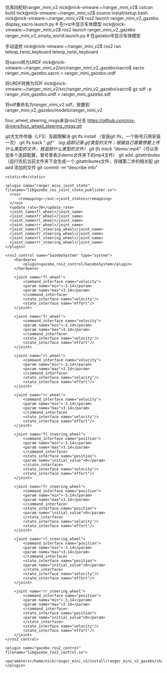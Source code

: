
仿真四舵轮ranger_mini_v2
nick@nick-vmware:~/ranger_mini_v2$ colcon build
nick@nick-vmware:~/ranger_mini_v2$ source install/setup.bash
nick@nick-vmware:~/ranger_mini_v2$ ros2 launch ranger_mini_v2_gazebo display_xacro.launch.py                    # 在rviz中显示车体模型
nick@nick-vmware:~/ranger_mini_v2$ ros2 launch ranger_mini_v2_gazebo ranger_mini_v2_empty_world.launch.py		# 在gazebo中显示车体模型

手动遥控
nick@nick-vmware:~/ranger_mini_v2$ ros2 run teleop_twist_keyboard teleop_twist_keyboard

将xacro转为URDF
nick@nick-vmware:~/ranger_mini_v2/src/ranger_mini_v2_gazebo/xacro$ xacro ranger_mini_gazebo.xacro > ranger_mini_gazebo.urdf

将URDF转换为SDF
nick@nick-vmware:~/ranger_mini_v2/src/ranger_mini_v2_gazebo/xacro$ gz sdf -p ranger_mini_gazebo.urdf > ranger_mini_gazebo.sdf

将sdf重命名为ranger_mini_v2.sdf，放置到ranger_mini_v2_gazebo/models/ranger_mini_v2


four_wheel_steering_msgs来自ros2分支
https://github.com/ros-drivers/four_wheel_steering_msgs.git


git大文件传输（LFS）及超限解决
git lfs install （安装git lfs，一个账号只用安装一次）
git lfs track “*.gif” （eg:追踪记录.gif类型的文件；根据自己需要想要上传什么类型的文件，就追踪什么类型的文件）
git lfs track “demo/*.mp4”（可以添加多个追踪配置，冒号里表示demo文件夹下的mp4文件）
git add .gitattributes（运行完后当前文件夹下会生成一个.gitattributes文件，存储第二步的相关配
git add 添加的文件
git commit -m “describe info”



    <static>0</static>

    <plugin name="ranger_mini_joint_state" filename="libgazebo_ros_joint_state_publisher.so">
      <ros>
          <remapping>~/out:=joint_states</remapping>
      </ros>
      <update_rate>30</update_rate>
      <joint_name>fl_wheel</joint_name>
      <joint_name>fr_wheel</joint_name>
      <joint_name>rl_wheel</joint_name>
      <joint_name>rr_wheel</joint_name>
      <joint_name>fl_steering_wheel</joint_name>
      <joint_name>fr_steering_wheel</joint_name>
      <joint_name>rl_steering_wheel</joint_name>
      <joint_name>rr_steering_wheel</joint_name>
    </plugin>

    <ros2_control name="GazeboSystem" type="system">
        <hardware>
            <plugin>gazebo_ros2_control/GazeboSystem</plugin>
        </hardware>

        <joint name="fl_wheel">
            <command_interface name="velocity">
            <param name="min">-3.14</param>
            <param name="max">3.14</param>
            </command_interface>
            <state_interface name="velocity"/>
            <state_interface name="effort"/>
        </joint>

        <joint name="fr_wheel">
            <command_interface name="velocity">
            <param name="min">-3.14</param>
            <param name="max">3.14</param>
            </command_interface>
            <state_interface name="velocity"/>
            <state_interface name="effort"/>
        </joint>

        <joint name="rl_wheel">
            <command_interface name="velocity">
            <param name="min">-3.14</param>
            <param name="max">3.14</param>
            </command_interface>
            <state_interface name="velocity"/>
            <state_interface name="effort"/>
        </joint>

        <joint name="rr_wheel">
            <command_interface name="velocity">
            <param name="min">-3.14</param>
            <param name="max">3.14</param>
            </command_interface>
            <state_interface name="velocity"/>
            <state_interface name="effort"/>
        </joint>

        <joint name="fl_steering_wheel">
            <command_interface name="position">
            <param name="min">-3.14</param>
            <param name="max">3.14</param>
            </command_interface>
            <state_interface name="position">
            <param name="initial_value">0</param>
            </state_interface>
            <state_interface name="velocity"/>
            <state_interface name="effort"/>
        </joint>

        <joint name="fr_steering_wheel">
            <command_interface name="position">
            <param name="min">-3.14</param>
            <param name="max">3.14</param>
            </command_interface>
            <state_interface name="position">
            <param name="initial_value">0</param>
            </state_interface>
            <state_interface name="velocity"/>
            <state_interface name="effort"/>
        </joint>

        <joint name="rl_steering_wheel">
            <command_interface name="position">
            <param name="min">-3.14</param>
            <param name="max">3.14</param>
            </command_interface>
            <state_interface name="position">
            <param name="initial_value">0</param>
            </state_interface>
            <state_interface name="velocity"/>
            <state_interface name="effort"/>
        </joint>

        <joint name="rr_steering_wheel">
            <command_interface name="position">
            <param name="min">-3.14</param>
            <param name="max">3.14</param>
            </command_interface>
            <state_interface name="position">
            <param name="initial_value">0</param>
            </state_interface>
            <state_interface name="velocity"/>
            <state_interface name="effort"/>
        </joint>
    </ros2_control>

    <plugin name="gazebo_ros2_control" filename="libgazebo_ros2_control.so">
        <parameters>/home/nick/ranger_mini_v2/install/ranger_mini_v2_gazebo/share/ranger_mini_v2_gazebo/models/ranger_mini_v2/config/controllers.yaml</parameters>
    </plugin>